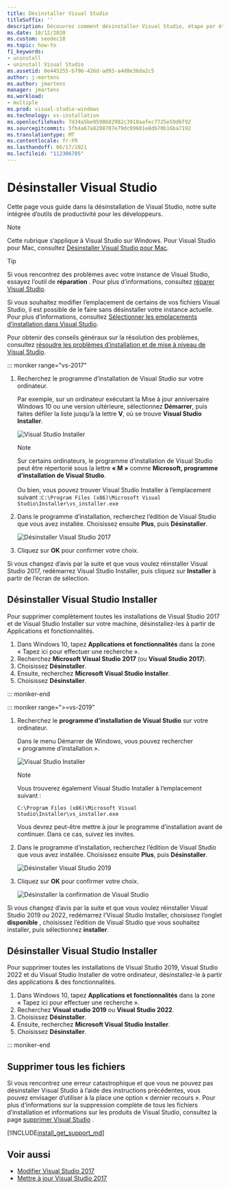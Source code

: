 ```yaml
---
title: Désinstaller Visual Studio
titleSuffix: ''
description: Découvrez comment désinstaller Visual Studio, étape par étape.
ms.date: 10/12/2020
ms.custom: seodec18
ms.topic: how-to
f1_keywords:
- uninstall
- uninstall Visual Studio
ms.assetid: 0e445255-b796-426d-ad93-a4d8e36da2c5
author: j-martens
ms.author: jmartens
manager: jmartens
ms.workload:
- multiple
ms.prod: visual-studio-windows
ms.technology: vs-installation
ms.openlocfilehash: 7d34a5be9598682982c3918aafec7725e59d6f92
ms.sourcegitcommit: 5fb4a67a8208707e79dc09601e8db70b16ba7192
ms.translationtype: MT
ms.contentlocale: fr-FR
ms.lasthandoff: 06/17/2021
ms.locfileid: "112306785"
---
```

# <a name="uninstall-visual-studio"></a>Désinstaller Visual Studio

Cette page vous guide dans la désinstallation de Visual Studio, notre suite intégrée d’outils de productivité pour les développeurs.

> [!NOTE]
> Cette rubrique s’applique à Visual Studio sur Windows. Pour Visual Studio pour Mac, consultez [Désinstaller Visual Studio pour Mac](/visualstudio/mac/uninstall).

> [!TIP]
> Si vous rencontrez des problèmes avec votre instance de Visual Studio, essayez l’outil de **réparation** . Pour plus d’informations, consultez [réparer Visual Studio](../install/repair-visual-studio.md). 
>
> Si vous souhaitez modifier l’emplacement de certains de vos fichiers Visual Studio, il est possible de le faire sans désinstaller votre instance actuelle. Pour plus d’informations, consultez [Sélectionner les emplacements d’installation dans Visual Studio](../install/change-installation-locations.md).
>
> Pour obtenir des conseils généraux sur la résolution des problèmes, consultez [résoudre les problèmes d’installation et de mise à niveau de Visual Studio](../install/troubleshooting-installation-issues.md).

::: moniker range="vs-2017"

1. Recherchez le programme d’installation de Visual Studio sur votre ordinateur.

     Par exemple, sur un ordinateur exécutant la Mise à jour anniversaire Windows 10 ou une version ultérieure, sélectionnez **Démarrer**, puis faites défiler la liste jusqu’à la lettre **V**, où se trouve **Visual Studio Installer**.

     ![Visual Studio Installer](media/locate-the-visual-studio-installer.png "Localiser le programme d’installation de Microsoft Visual Studio")

   > [!NOTE]
   > Sur certains ordinateurs, le programme d’installation de Visual Studio peut être répertorié sous la lettre **« M »** comme **Microsoft, programme d’installation de Visual Studio**.<br/><br/> Ou bien, vous pouvez trouver Visual Studio Installer à l’emplacement suivant :`C:\Program Files (x86)\Microsoft Visual Studio\Installer\vs_installer.exe`

1. Dans le programme d’installation, recherchez l’édition de Visual Studio que vous avez installée. Choisissez ensuite **Plus**, puis **Désinstaller**.

     ![Désinstaller Visual Studio 2017](media/uninstall-visual-studio.png "Désinstaller Visual Studio 2017")

1. Cliquez sur **OK** pour confirmer votre choix.

Si vous changez d’avis par la suite et que vous voulez réinstaller Visual Studio 2017, redémarrez Visual Studio Installer, puis cliquez sur **Installer** à partir de l’écran de sélection.

## <a name="uninstall-visual-studio-installer"></a>Désinstaller Visual Studio Installer

Pour supprimer complètement toutes les installations de Visual Studio 2017 et de Visual Studio Installer sur votre machine, désinstallez-les à partir de Applications et fonctionnalités.

1. Dans Windows 10, tapez **Applications et fonctionnalités** dans la zone « Tapez ici pour effectuer une recherche ».
1. Recherchez **Microsoft Visual Studio 2017** (ou **Visual Studio 2017**).
1. Choisissez **Désinstaller**.
1. Ensuite, recherchez **Microsoft Visual Studio Installer**.
1. Choisissez **Désinstaller**.

::: moniker-end

::: moniker range=">=vs-2019"

1. Recherchez le **programme d’installation de Visual Studio** sur votre ordinateur.

     Dans le menu Démarrer de Windows, vous pouvez rechercher « programme d’installation ».

     ![Visual Studio Installer](media/vs-2019/visual-studio-installer.png "Rechercher le Visual Studio Installer")

     > [!NOTE]
     > Vous trouverez également Visual Studio Installer à l’emplacement suivant :
     >
     > `C:\Program Files (x86)\Microsoft Visual Studio\Installer\vs_installer.exe`

    Vous devrez peut-être mettre à jour le programme d’installation avant de continuer. Dans ce cas, suivez les invites.

1. Dans le programme d’installation, recherchez l’édition de Visual Studio que vous avez installée. Choisissez ensuite **Plus**, puis **Désinstaller**.

     ![Désinstaller Visual Studio 2019](media/vs-2019/vs-installer-uninstall.png "Désinstaller Visual Studio 2019")

1. Cliquez sur **OK** pour confirmer votre choix.

     ![Désinstaller la confirmation de Visual Studio](media/vs-2019/uninstall-visualstudio-confirm.png "Confirmer que vous souhaitez désinstaller Visual Studio 2019")

Si vous changez d’avis par la suite et que vous voulez réinstaller Visual Studio 2019 ou 2022, redémarrez l’Visual Studio Installer, choisissez l’onglet **disponible** , choisissez l’édition de Visual Studio que vous souhaitez installer, puis sélectionnez **installer**.

## <a name="uninstall-visual-studio-installer"></a>Désinstaller Visual Studio Installer

Pour supprimer toutes les installations de Visual Studio 2019, Visual Studio 2022 et du Visual Studio Installer de votre ordinateur, désinstallez-le à partir des applications & des fonctionnalités.

1. Dans Windows 10, tapez **Applications et fonctionnalités** dans la zone « Tapez ici pour effectuer une recherche ».
1. Recherchez **Visual studio 2019** ou **Visual Studio 2022**.
1. Choisissez **Désinstaller**.
1. Ensuite, recherchez **Microsoft Visual Studio Installer**.
1. Choisissez **Désinstaller**.

::: moniker-end

## <a name="remove-all-files"></a>Supprimer tous les fichiers

Si vous rencontrez une erreur catastrophique et que vous ne pouvez pas désinstaller Visual Studio à l’aide des instructions précédentes, vous pouvez envisager d’utiliser à la place une option « dernier recours ». Pour plus d’informations sur la suppression complète de tous les fichiers d’installation et informations sur les produits de Visual Studio, consultez la page [supprimer Visual Studio](remove-visual-studio.md) .

[!INCLUDE[install_get_support_md](includes/install_get_support_md.md)]

## <a name="see-also"></a>Voir aussi

* [Modifier Visual Studio 2017](modify-visual-studio.md)
* [Mettre à jour Visual Studio 2017](update-visual-studio.md)

